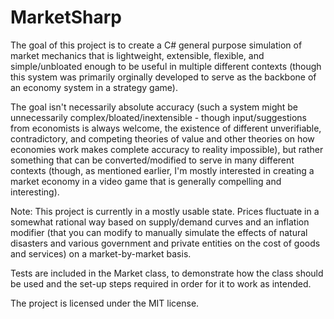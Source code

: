 # MarketSharp

The goal of this project is to create a C# general purpose simulation of market mechanics that is lightweight, extensible, flexible, and simple/unbloated enough to be useful in multiple different contexts (though this system was primarily orginally developed to serve as the backbone of an economy system in a strategy game).

The goal isn't necessarily absolute accuracy (such a system might be unnecessarily complex/bloated/inextensible - though input/suggestions from economists is always welcome, the existence of different unverifiable, contradictory, and competing theories of value and other theories on how economies work makes complete accuracy to reality impossible), but rather something that can be converted/modified to serve in many different contexts (though, as mentioned earlier, I'm mostly interested in creating a market economy in a video game that is generally compelling and interesting).

Note: This project is currently in a mostly usable state. Prices fluctuate in a somewhat rational way based on supply/demand curves and an inflation modifier (that you can modify to manually simulate the effects of natural disasters and various government and private entities on the cost of goods and services) on a market-by-market basis.

Tests are included in the Market class, to demonstrate how the class should be used and the set-up steps required in order for it to work as intended.

The project is licensed under the MIT license.

